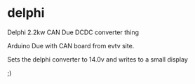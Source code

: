 # delphi
Delphi 2.2kw CAN Due DCDC converter thing

Arduino Due with CAN board from evtv site.

Sets the delphi converter to 14.0v and writes to a small display

;)
